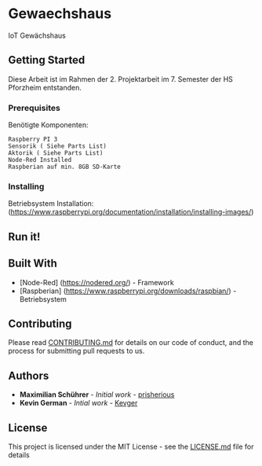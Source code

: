 # Gewaechshaus

IoT Gewächshaus

## Getting Started

Diese Arbeit ist im Rahmen der 2. Projektarbeit im 7. Semester der HS Pforzheim entstanden.

### Prerequisites

Benötigte Komponenten:
```
Raspberry PI 3
Sensorik ( Siehe Parts List)
Aktorik ( Siehe Parts List)
Node-Red Installed
Raspberian auf min. 8GB SD-Karte
```

### Installing

Betriebsystem Installation:
(https://www.raspberrypi.org/documentation/installation/installing-images/)


## Run it!





## Built With
* [Node-Red] (https://nodered.org/) - Framework
* [Raspberian] (https://www.raspberrypi.org/downloads/raspbian/) - Betriebsystem

## Contributing

Please read [CONTRIBUTING.md](https://gist.github.com/PurpleBooth/b24679402957c63ec426) for details on our code of conduct, and the process for submitting pull requests to us.


## Authors

* **Maximilian Schührer** - *Initial work* - [prisherious](https://github.com/prisherious)
* **Kevin German** - *Intial work* - [Kevger](https://github.com/Kevger)

## License

This project is licensed under the MIT License - see the [LICENSE.md](LICENSE.md) file for details
